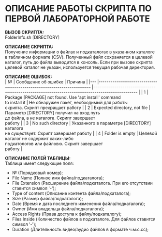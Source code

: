 # ОПИСАНИЕ РАБОТЫ СКРИПТА ПО ПЕРВОЙ ЛАБОРАТОРНОЙ РАБОТЕ  
**ВЫЗОВ СКРИПТА:**  
FolderInfo.sh [DIRECTORY]  

**ОПИСАНИЕ СКРИПТА:**  
Получение информации о файлах и подкаталогах в указанном каталоге в табличном формате (CSV). Полученный файл сохраняется в целевой каталог, путь до файла выводится в консоль. Если при вызове скрипта целевой каталог не указан, используется текущая рабочая директория.

**ОПИСАНИЕ ОШИБОК:**  
| № 	| Сообщение об ошибке                                                      	| Причина                                                                                            	|
|---	|--------------------------------------------------------------------------	|----------------------------------------------------------------------------------------------------	|
| 1 	| Package [PACKAGE] not found. Use 'apt install' command <br>to install it 	| Не обнаружен пакет, необходимый для работы<br>скрипта. Скрипт прекращает работу                    	|
| 2 	| Expected directory, not file                                             	| Параметр [DIRECTORY] получил на вход путь <br>до файла, а не каталога. Скрипт завершает <br>работу 	|
| 3 	| No such directory                                                        	| Указанного в параметре [DIRECTORY] каталога <br>не существует. Скрипт завершает работу             	|
| 4 	| Folder is empty                                                          	| Целевой каталог не содержит каких-либо <br>подкатологов или файловю. Скрипт завершает <br>работу   	|

**ОПИСАНИЕ ПОЛЕЙ ТАБЛИЦЫ:**  
Таблица имеет следующие поля: 
+ № (Порядковый номер);  
+	File Name (Полное имя файла/подкаталога);  
+ File Extension (Расширение файла/подкаталога. При его отсутствии ставится символ '-');  
+ Type of content (Описание контента файла/подкаталога);  
+	Size (Размер файла/подкаталога);  
+	Date (Время и дата последнего изменения файла/подкаталога);  
+ Owner (Имя владельца файла/подкаталога);  
+ Access Rights (Права доступа к файлу/подкаталогу);  
+ Files Inside (Количество файлов в подкаталоге. Для файлов ставится символ '-');  
+ Duration (Длительность видео/аудио файлов в формате ч:м:с.сс);  
